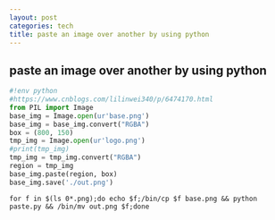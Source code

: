 ```yaml
---
layout: post
categories: tech
title: paste an image over another by using python
---
```

## paste an image over another by using python

```python
#!env python
#https://www.cnblogs.com/lilinwei340/p/6474170.html
from PIL import Image
base_img = Image.open(ur'base.png')
base_img = base_img.convert("RGBA")
box = (800, 150)
tmp_img = Image.open(ur'logo.png')
#print(tmp_img)
tmp_img = tmp_img.convert("RGBA")
region = tmp_img
base_img.paste(region, box)
base_img.save('./out.png')
```



```shell
for f in $(ls 0*.png);do echo $f;/bin/cp $f base.png && python paste.py && /bin/mv out.png $f;done
```

